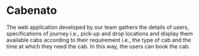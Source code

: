 # Cabenato
The web application developed by our team gathers the details of users,
specifications of journey i.e., pick-up and drop locations and display them available cabs
according to their requirement i.e., the type of cab and the time at which they need the cab. In
this way, the users can book the cab.

